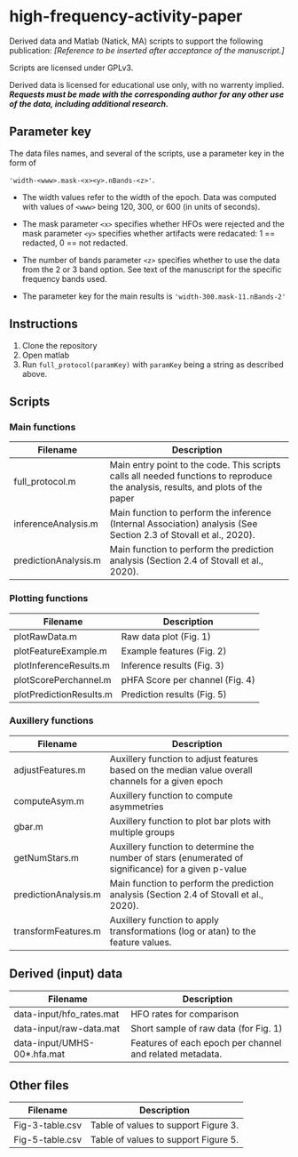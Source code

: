 # high-frequency-activity-paper

Derived data and Matlab (Natick, MA) scripts to support the following publication: *[Reference to be inserted after acceptance of the manuscript.]*

Scripts are licensed under GPLv3.

Derived data is licensed for educational use only, with no warrenty implied.  ***Requests must be made with the corresponding author for any other use of the data, including additional research.***

## Parameter key

The data files names, and several of the scripts, use a parameter key in the form of

`'width-<www>.mask-<x><y>.nBands-<z>'`.
  
  * The width values refer to the width of the epoch.  Data was
    computed with values of `<www>` being 120, 300, or 600 (in units
    of seconds).
  
  * The mask parameter `<x>` specifies whether HFOs were rejected and
    the mask parameter `<y>` specifies whether artifacts were
    redacated: 1 == redacted, 0 == not redacted.

  * The number of bands parameter `<z>` specifies whether to use the
    data from the 2 or 3 band option.  See text of the manuscript for
    the specific frequency bands used.

  * The parameter key for the main results is `'width-300.mask-11.nBands-2'`

## Instructions

1. Clone the repository
2. Open matlab
3. Run `full_protocol(paramKey)` with `paramKey` being a string as described above.

## Scripts

### Main functions

Filename                | Description
----------------------- | ------------
full_protocol.m         | Main entry point to the code.  This scripts calls all needed functions to reproduce the analysis, results, and plots of the paper
inferenceAnalysis.m     | Main function to perform the inference (Internal Association) analysis (See Section 2.3 of Stovall et al., 2020).
predictionAnalysis.m    | Main function to perform the prediction analysis (Section 2.4 of Stovall et al., 2020).

### Plotting functions

Filename                | Description
----------------------- | ------------
plotRawData.m           | Raw data plot (Fig. 1)
plotFeatureExample.m    | Example features (Fig. 2)
plotInferenceResults.m  | Inference results (Fig. 3)
plotScorePerchannel.m   | pHFA Score per channel (Fig. 4)
plotPredictionResults.m | Prediction results (Fig. 5)

### Auxillery functions

Filename                | Description
----------------------- | ------------
adjustFeatures.m        | Auxillery function to adjust features based on the median value overall channels for a given epoch
computeAsym.m           | Auxillery function to compute asymmetries
gbar.m                  | Auxillery function to plot bar plots with multiple groups
getNumStars.m           | Auxillery function to determine the number of stars (enumerated of significance) for a given p-value
predictionAnalysis.m    | Main function to perform the prediction analysis (Section 2.4 of Stovall et al., 2020).
transformFeatures.m     | Auxillery function to apply transformations (log or atan) to the feature values.

## Derived (input) data

Filename                    | Description
--------------------------- | ------------
data-input/hfo_rates.mat    | HFO rates for comparison
data-input/raw-data.mat     | Short sample of raw data (for Fig. 1)
data-input/UMHS-00*.hfa.mat | Features of each epoch per channel and related metadata.

## Other files

Filename        | Description
----------------|----------------
Fig-3-table.csv | Table of values to support Figure 3.
Fig-5-table.csv | Table of values to support Figure 5.
